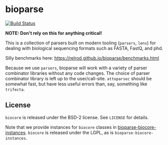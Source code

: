 # bioparse

[![Build Status](https://travis-ci.org/relrod/bioparse.svg?branch=master)](https://travis-ci.org/relrod/bioparse)

**NOTE: Don't rely on this for anything critical!**

This is a collection of parsers built on modern tooling (`parsers`, `lens`) for
dealing with biological sequencing formats such as FASTA, FastQ, and phd.

Silly benchmarks here: https://relrod.github.io/bioparse/benchmarks.html

Because we use `parsers`, bioparse will work with a variety of parser combinator
libraries without any code changes. The choice of parser combinator library is
left up to the user/call-site. `attoparsec` should be somewhat fast, but have
less useful errors than, say, something like `trifecta`.

## License

`biocore` is released under the BSD-2 license. See `LICENSE` for details.

Note that we provide instances for `biocore` classes in
[bioparse-biocore-instances](https://github.com/relrod/bioparse-biocore-instances).
`biocore` is released under the LGPL, as is `bioparse-biocore-instances`.
